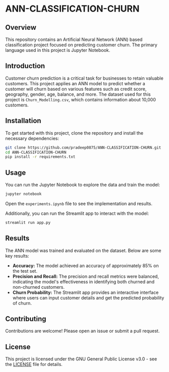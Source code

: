 # ANN-CLASSIFICATION-CHURN

## Overview
This repository contains an Artificial Neural Network (ANN) based classification project focused on predicting customer churn. The primary language used in this project is Jupyter Notebook.

## Introduction
Customer churn prediction is a critical task for businesses to retain valuable customers. This project applies an ANN model to predict whether a customer will churn based on various features such as credit score, geography, gender, age, balance, and more. The dataset used for this project is `Churn_Modelling.csv`, which contains information about 10,000 customers.

## Installation
To get started with this project, clone the repository and install the necessary dependencies:

```bash
git clone https://github.com/pradeep0875/ANN-CLASSIFICATION-CHURN.git
cd ANN-CLASSIFICATION-CHURN
pip install -r requirements.txt
```

## Usage
You can run the Jupyter Notebook to explore the data and train the model:

```bash
jupyter notebook
```

Open the `experiments.ipynb` file to see the implementation and results.

Additionally, you can run the Streamlit app to interact with the model:

```bash
streamlit run app.py
```

## Results
The ANN model was trained and evaluated on the dataset. Below are some key results:

- **Accuracy:** The model achieved an accuracy of approximately 85% on the test set.
- **Precision and Recall:** The precision and recall metrics were balanced, indicating the model's effectiveness in identifying both churned and non-churned customers.
- **Churn Probability:** The Streamlit app provides an interactive interface where users can input customer details and get the predicted probability of churn.

## Contributing
Contributions are welcome! Please open an issue or submit a pull request.

## License
This project is licensed under the GNU General Public License v3.0 - see the [LICENSE](LICENSE) file for details.
